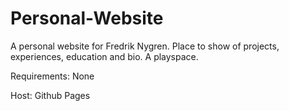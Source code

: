 # Personal-Website

A personal website for Fredrik Nygren. Place to show of projects, experiences, education and bio. A playspace.

Requirements:
None

Host:
Github Pages
